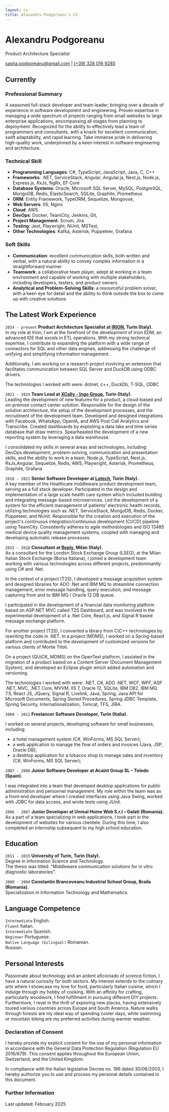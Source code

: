 ```yaml
---
layout: cv
title: Alexandru Podgoreanu's CV
---
```


# Alexandru Podgoreanu
Product Architecture Specialist

<div id="webaddress">
<i class="fa fa-envelope"></i> <a href="mailto:sasha.podgoreanu@gmail.com">sasha.podgoreanu@gmail.com</a>
| <i class="fa fa-phone"></i> <a href="tel:+39 3280169285">(+39) 328 016 9285</a>
</div>

## Currently
### Professional Summary

<!--
(A brief overview of your career, highlighting your experience, qualifications, and skills in software engineering.)
-->

A seasoned full-stack developer and team leader, bringing over a decade of experience in software development and engineering. Proven expertise in managing a wide spectrum of projects ranging from small websites to large enterprise applications, encompassing all stages from planning to deployment. Recognized for the ability to effectively lead a team of programmers and consultants, with a knack for excellent communication, swift adaptability, and rapid learning. Take immense pride in delivering high-quality work, underpinned by a keen interest in software engineering and architecture.

### Technical Skill
<!--
(List the programming languages and software you are proficient in, as well as any other related technical skills.)
--> 

- **Programming Languages**: C#, TypeScript, JavaScript, Java, C, C++
- **Frameworks**: .NET, ServiceStack, Angular, Angular.js, Nest.js, Node.js, Express.js, RxJs, NgRx, EF Core 
- **Database Systems**: Oracle, Microsoft SQL Server, MySQL, PostgreSQL, MongoDB, Redis, ElasticSearch, SQLite, Graphite, Prometheus
- **ORM**: Entity Framework, TypeORM, Sequelize, Mongoose, 
- **Web Servers**: IIS, Nginx
- **Cloud**: AWS
- **DevOps**: Docker, TeamCity, Jenkins, Git,
- **Project Management**: Scrum, Jira
- **Testing**: Jest, Playwright, NUnit, MSTest,
- **Other Technologies**: Kafka, Asterisk, Puppeteer, Grafana

### Soft Skills

- **Communication**: excellent communication skills, both written and verbal, with a natural ability to convey complex information in a straightforward manner<br>
- **Teamwork**: a collaborative team player, adept at working in a team environment and capable of working with multiple stakeholders, including developers, testers, and product owners<br>
- **Analytical and Problem-Solving Skills**: a resourceful problem solver, with a keen eye for detail and the ability to think outside the box to come up with creative solutions<br>

## The Latest Work Experience

  
`2024 - present`
__Product Architecture Specialist at [IRION](https://www.irion-edm.com/), Turin (Italy).__ <br>
In my role at Irion, I am at the forefront of the development of Irion EDM, an advanced IDE that excels in ETL operations. With my strong technical expertise, I contribute to expanding the platform with a wide range of connectors for SQL and other data engines, addressing the challenge of unifying and simplifying information management.<br>

Additionally, I am working on a research project involving an extension that facilitates communication between SQL Server and DuckDB using ODBC drivers.<br> 

The technologies I worked with were: dotnet, c++, DuckDb, T-SQL, ODBC<br>
  
`2021 - 2024`
__Team Lead at [XCally - Ingo Group](https://www.ingogroup.it/), Turin (Italy).__ <br>
Leading the development of new features for a product, a cloud-based and on-premise contact center solution. Responsible for the design of the solution architecture, the setup of the development processes, and the recruitment of the development team. Developed and designed integrations with Facebook, WhatsApp, OpenIA, and AWS Post Call Analytics and Transcribe. Created dashboards by exploiting a data lake and time series database that draw metrics. Spearheaded the development of a new reporting system by leveraging a data warehouse.<br> 

I consolidated my skills in several areas and technologies, including: DevOps development, problem-solving, communication and presentation skills, and the ability to work in a team, Node.js, TypeScript, Nest.js, RxJs,Angular, Sequelize, Redis, AWS, Playwright, Asterisk, Prometheus, Graphite, Grafana<br>

`2018 - 2021`
__Senior Software Developer at [Lutech](https://lutech.group/it), Turin (Italy).__ <br>
A key member of the Healthcare middleware product development team, serving as a full stack developer. Participated in the design and implementation of a large scale health care system which included building and integrating message-based microservices. Led the development of a system for the efficient management of patients' electronic health records, utilizing technologies such as .NET, ServiceStack, MongoDB, Redis, Docker, Puppeteer, and NUnit. Responsible for the creation and execution of the project's continuous integration/continuous development (CI/CD) pipeline using TeamCity. Consistently adheres to agile methodologies and ISO 13485 medical device quality management systems, coupled with managing and developing automatic release processes.

`2015 - 2018`
__Consultant at [Reply](https://www.reply.com/), Milan (Italy).__ <br>
As a consultant for the London Stock Exchange Group (LSEG), at the Milan Italian Stock Exchange (Borsa Italiana), I joined a development team working with various technologies across different projects, predominantly using C# and .Net.<br>

In the context of a project (T2S), I developed a message acquisition system and designed libraries for ADO .Net and IBM MQ to streamline connection management, error message handling, query execution, and message capturing from and to IBM MQ / Oracle 12 DB queue.<br>

I participated in the development of a financial data monitoring platform based on ASP.NET MVC called T2S Dashboard, and was involved in the experimental development of a .Net Core, React.js, and Signal R based message exchange platform.<br>

For another project (T2S), I converted a library from C\C++ technologies by rewriting the code in .NET. In a project (MDMS), I worked on a Spring-based platform and contributed to the development of customized versions for various clients of Monte Titoli.<br>

On a project (QUiCK, MDMS) on the OpenText platform, I assisted in the migration of a product based on a Content Server (Document Management System), and developed an Eclipse plugin which added automation and versioning.<br>

The technologies I worked with were: .NET, C#, ADO .NET, WCF, WPF, ASP .NET, MVC, .NET Core, MVVM, IIS 7, Oracle 12, SQLite, IBM DB2, IBM MQ 7.5, React JS, JQuery, Signal R, Livelink, Java, Spring, Java API for Microsoft Documents, Spring Stored Procedures, Spring JDBC Template, Spring Security, Internationalization, Tomcat, TFS, JIRA.

`2009 - 2011`
__Freelancer Software Developer, Turin (Italia).__<br>

I worked on several projects, developing software for small businesses, including: 
- a hotel management system (C#, WinForms, MS SQL Server);
- a web application to manage the flow of orders and invoices (Java, JSP, Oracle DB);
- a desktop application for a tobacco shop to manage sales and inventory (C#, WinForms, MS SQL Server);

`2007 - 2008`
__Junior Software Developer at Acaint Group SL – Toledo (Spain).__<br>

I was integrated into a team that developed desktop applications for public administration and personnel management. My role within the team was as a front-end developer where I created interfaces using Java Swing, worked with JDBC for data access, and wrote tests using JUnit.

`2006 - 2007`
__Junior Developer at Unreal Home Web S.r.l – Galati (Romania).__<br>
As a part of a team specializing in web applications, I took part in the development of websites for various clientele. During this time, I also completed an internship subsequent to my high school education.

## Education

`2011 - 2015`
__University of Turin, Turin (Italy).__ <br>
Degree in Information Science and Technology.<br>
The thesis was titled: "Middleware communication solutions for in vitro diagnostic laboratories".


`2000 - 2004` 
__Constantin Brancoveanu Industrial School Group, Braila (Romania).__ <br>
Specialization in Information Technology and Mathematics.

## Language Competence

`Intermediate` English. <br>
`Fluent` Italian. <br>
`Intermediate` Spanish. <br>
`Beginner` Portuguese. <br>
`Native Language (bilingual)` Romanian. <br>
Russian. <br>

## Personal Interests

Passionate about technology and an ardent aficionado of science fiction, I have a natural curiosity for both sectors. My interest extends to the culinary arts where I showcase my love for food, particularly Italian cuisine, which I indulge through my hobby of cooking. With an affinity for crafting, particularly woodwork, I find fulfillment in pursuing different DIY projects. Furthermore, I revel in the thrill of exploring new places, having extensively toured various countries across Europe and South America. Nature walks through forests are my ideal way of spending cooler days, while swimming or mountain biking are my preferred activities during warmer weather.

### Declaration of Consent
I hereby provide my explicit consent for the use of my personal information in accordance with the General Data Protection Regulation (Regulation EU 2016/679). This consent applies throughout the European Union, Switzerland, and the United Kingdom.

In compliance with the Italian legislative Decree no. 196 dated 30/06/2003, I hereby authorize you to use and process my personal details contained in this document.

### Further Information
Last updated: February 2025



